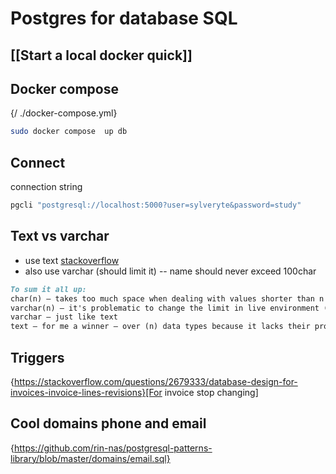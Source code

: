 # Postgres for database SQL

## [[Start a local docker quick]]

## Docker compose

{/ ./docker-compose.yml}

```sh
sudo docker compose  up db
```

## Connect

connection string

```sh
pgcli "postgresql://localhost:5000?user=sylveryte&password=study"
```

## Text vs varchar

- use text [stackoverflow](https://stackoverflow.com/questions/4848964/difference-between-text-and-varchar-character-varying)
- also use varchar (should limit it)
  -- name should never exceed 100char

```markdown
To sum it all up:
char(n) – takes too much space when dealing with values shorter than n (pads them to n), and can lead to subtle errors because of adding trailing spaces, plus it is problematic to change the limit
varchar(n) – it's problematic to change the limit in live environment (requires exclusive lock while altering table)
varchar – just like text
text – for me a winner – over (n) data types because it lacks their problems, and over varchar – because it has distinct name
```

## Triggers

{https://stackoverflow.com/questions/2679333/database-design-for-invoices-invoice-lines-revisions}[For invoice stop changing]

## Cool domains phone and email

{https://github.com/rin-nas/postgresql-patterns-library/blob/master/domains/email.sql}
